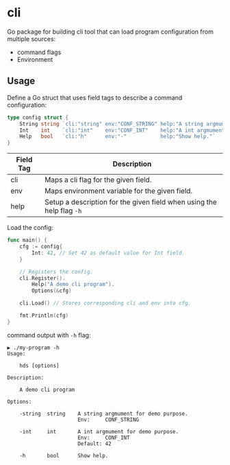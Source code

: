 # cli

Go package for building cli tool that can load program configuration from multiple sources:

- command flags
- Environment

## Usage

Define a Go struct that uses field tags to describe a command configuration:

```go
type config struct {
	String string `cli:"string" env:"CONF_STRING" help:"A string argmument for demo purpose."`
	Int    int    `cli:"int"    env:"CONF_INT"    help:"A int argmument for demo purpose."`
	Help   bool   `cli:"h"      env:"-"           help:"Show help."`
}
```

| Field Tag | Description                                                           |
| --------- | --------------------------------------------------------------------- |
| cli       | Maps a cli flag for the given field.                                  |
| env       | Maps environment variable for the given field.                        |
| help      | Setup a description for the given field when using the help flag `-h` |

Load the config:

```go
func main() {
	cfg := config{
		Int: 42, // Set 42 as default value for Int field.
	}

	// Registers the config.
	cli.Register().
		Help("A demo cli program").
		Options(&cfg)

	cli.Load() // Stores corresponding cli and env into cfg.

	fmt.Println(cfg)
}
```

command output with `-h` flag:

```
▶ ./my-program -h
Usage:

    hds [options]

Description:

    A demo cli program

Options:

    -string  string    A string argmument for demo purpose.
                       Env:     CONF_STRING

    -int     int       A int argmument for demo purpose.
                       Env:     CONF_INT
                       Default: 42

    -h       bool      Show help.
```
